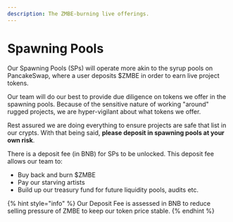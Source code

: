 ```yaml
---
description: The ZMBE-burning live offerings.
---
```


# Spawning Pools

Our Spawning Pools \(SPs\) will operate more akin to the syrup pools on PancakeSwap, where a user deposits $ZMBE in order to earn live project tokens. 

Our team will do our best to provide due diligence on tokens we offer in the spawning pools. Because of the sensitive nature of working "around" rugged projects, we are hyper-vigilant about what tokens we offer. 

Rest assured we are doing everything to ensure projects are safe that list in our crypts. With that being said, **please deposit in spawning pools at your own risk**. 

There is a deposit fee \(in BNB\) for SPs to be unlocked. This deposit fee allows our team to:

* Buy back and burn $ZMBE
* Pay our starving artists
* Build up our treasury fund for future liquidity pools, audits etc. 

{% hint style="info" %}
Our Deposit Fee is assessed in BNB to reduce selling pressure of ZMBE to keep our token price stable. 
{% endhint %}



